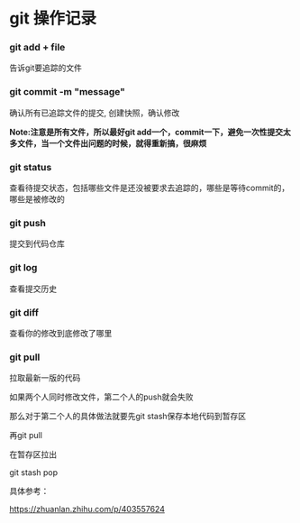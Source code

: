 # git 操作记录

### git add + file

告诉git要追踪的文件

### git commit -m "message"

确认所有已追踪文件的提交, 创建快照，确认修改

**Note:注意是所有文件，所以最好git add一个，commit一下，避免一次性提交太多文件，当一个文件出问题的时候，就得重新搞，很麻烦**

### git status

查看待提交状态，包括哪些文件是还没被要求去追踪的，哪些是等待commit的，哪些是被修改的

### git push

提交到代码仓库

### git log

查看提交历史

### git diff

查看你的修改到底修改了哪里

### git pull

拉取最新一版的代码

如果两个人同时修改文件，第二个人的push就会失败

那么对于第二个人的具体做法就要先git stash保存本地代码到暂存区

再git pull

在暂存区拉出

git stash pop

具体参考：

https://zhuanlan.zhihu.com/p/403557624

